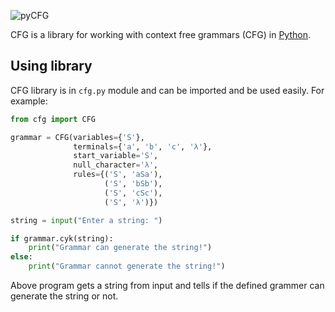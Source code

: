 ![pyCFG](http://mahdavipanah.com/blog/wp-content/uploads/2017/01/pycfg.png)

CFG is a library for working with context free grammars (CFG) in [Python](https://www.python.org/).

## Using library
CFG library is in `cfg.py` module and can be imported and be used easily. For example:
```Python
from cfg import CFG

grammar = CFG(variables={'S'},
              terminals={'a', 'b', 'c', 'λ'},
              start_variable='S',
              null_character='λ',
              rules={('S', 'aSa'),
                     ('S', 'bSb'),
                     ('S', 'cSc'),
                     ('S', 'λ')})

string = input("Enter a string: ")

if grammar.cyk(string):
    print("Grammar can generate the string!")
else:
    print("Grammar cannot generate the string!")
```
Above program gets a string from input and tells if the defined grammer can generate the string or not.